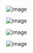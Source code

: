![image](https://github.com/user-attachments/assets/e3a52b07-9f25-484a-bbf8-b8ed03b6d2a2)

![image](https://github.com/user-attachments/assets/2157ea6a-7b9c-4ef7-b5f4-033b28d2213a)

![image](https://github.com/user-attachments/assets/3c01f53b-2dbd-4fae-8763-259e59730812)

![image](https://github.com/user-attachments/assets/bb4199c3-1182-40b9-a01a-99015d886658)
